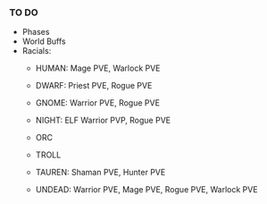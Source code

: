 ### TO DO

- Phases
- World Buffs
- Racials:
  - HUMAN:	Mage PVE, Warlock PVE
  - DWARF:	Priest PVE, Rogue PVE
  - GNOME:	Warrior PVE, Rogue PVE
  - NIGHT: ELF	Warrior PVP, Rogue PVE
	
  - ORC	
  - TROLL	
  - TAUREN:	Shaman PVE, Hunter PVE
  - UNDEAD:	Warrior PVE, Mage PVE, Rogue PVE, Warlock PVE

